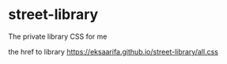 # street-library

The private library CSS for me


the href to library
https://eksaarifa.github.io/street-library/all.css
